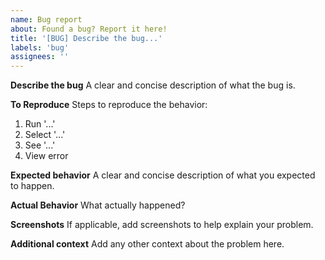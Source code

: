 ```yaml
---
name: Bug report
about: Found a bug? Report it here!
title: '[BUG] Describe the bug...'
labels: 'bug'
assignees: ''
---
```


<!--
    Thanks for reporting a bug here!

    First, please check and make sure that someone
    else hasn't reported a bug.

    If nobody else has reported it, fill this out!
-->

**Describe the bug**
A clear and concise description of what the bug is.

**To Reproduce**
Steps to reproduce the behavior:

1. Run '...'
2. Select '...'
3. See '...'
4. View error

**Expected behavior**
A clear and concise description of what you expected to happen.

**Actual Behavior**
What actually happened?

**Screenshots**
If applicable, add screenshots to help explain your problem.

**Additional context**
Add any other context about the problem here.
